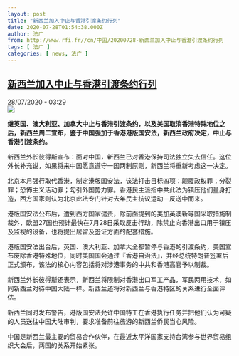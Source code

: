 ```yaml
---
layout: post
title: "新西兰加入中止与香港引渡条约行列"
date: 2020-07-28T01:54:38.000Z
author: 法广
from: http://www.rfi.fr//cn/中国/20200728-新西兰加入中止与香港引渡条约行列
tags: [ 法广 ]
categories: [ news, 法广 ]
---
```

<!--1595901278000-->
[新西兰加入中止与香港引渡条约行列](http://www.rfi.fr//cn/%E4%B8%AD%E5%9B%BD/20200728-%E6%96%B0%E8%A5%BF%E5%85%B0%E5%8A%A0%E5%85%A5%E4%B8%AD%E6%AD%A2%E4%B8%8E%E9%A6%99%E6%B8%AF%E5%BC%95%E6%B8%A1%E6%9D%A1%E7%BA%A6%E8%A1%8C%E5%88%97)
------

<div>
<div>28/07/2020 - 03:29</div><img src="https://s.rfi.fr/media/display/b7e3fb4e-c1da-11ea-a63e-005056a964fe/w:310/p:16x9/images-19.jpg"><p><strong>继英国、澳大利亚、加拿大中止与香港引渡条约，以及美国取消香港特殊地位之后，新西兰周二宣布，鉴于中国强加于香港港版国安法，新西兰政府决定，中止与香港引渡条约。</strong></p><div class="t-content__body u-clearfix"><div class="m-interstitial"></div><p>新西兰外长彼得斯宣布：面对中国，新西兰已对香港保持司法独立失去信任。这位外长补充说，如果将来中国愿意遵守一国两制原则，新西兰将重新考虑这一决定。</p><p>北京本月强行取代香港，制定港版国安法，该法打击目标四项：颠覆政权罪；分裂罪；恐怖主义活动罪；勾引外国势力罪。香港民主派指中共此法为镇压他们量身打造，西方国家则认为北京此法专门针对去年民主抗议运动—反送中而来。</p><p>港版国安法公布后，遭到西方国家谴责，除前面提到的美加英澳新等国采取措施制裁外，欧盟27国也预计最快在7月28日采取反击行动，除禁止向香港出口用于镇压及监视的设备，也将提出居留及签证方面的配套措施。</p><p>港版国安法出台后，英国、澳大利亚、加拿大全都暂停与香港的引渡条约，美国宣布废除香港特殊地位，同时美国国会通过『香港自治法』，并经总统特朗普签署后正式颁布，该法的核心内容包括将对涉港事务的中共和香港高官予以制裁。</p><p>新西兰外长彼得斯还表示，新西兰将限制对香港出口军工产品，军民两用技术，如同新西兰对待中国大陆一样。新西兰还将对新西兰与香港特区的关系进行全面评估。</p><p>新西兰同时发布警告，港版国安法允许中国特工在香港执行任务并把他们认为可疑的人员送往中国大陆审判，要求准备前往旅游的新西兰侨民当心风险。</p><p>中国是新西兰最主要的贸易合作伙伴，在最近太平洋国家支持台湾参与世界贸易组织大会后，两国的关系开始紧张。</p><p> </p><div class="o-self-promo o-self-promo--nl o-self-promo--hidden" data-selfpromo-newsletter></div><div class="o-self-promo o-self-promo--app o-self-promo--hidden" data-selfpromo-app></div></div>
</div>

